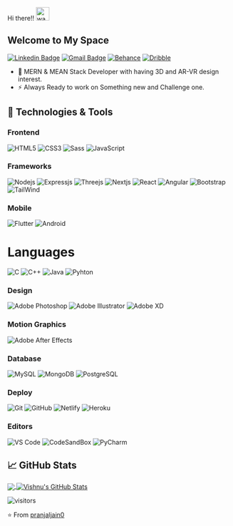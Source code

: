  Hi there!! <img alt="wave" src="https://raw.githubusercontent.com/MartinHeinz/MartinHeinz/master/wave.gif" width="30px">

<h2 style="color:"#fff";" >Welcome to My Space </h2>

[![Linkedin Badge](https://img.shields.io/badge/-VishnuOjha-blue?style=flat-square&logo=Linkedin&logoColor=white&link=https://www.linkedin.com/in/vishnu-ojha/)](https://www.linkedin.com/in/vishnu-ojha/)    [![Gmail Badge](https://img.shields.io/badge/-VishnuOjha-c14438?style=flat-square&logo=Gmail&logoColor=white&link=mailto:vishnuojha09@gmail.com)](mailto:vishnuojha09@gmail.com)  [![Behance](https://img.shields.io/badge/-VishnuOjha-blue?style=flat-square&logo=Behance&logoColor=white&link=https://www.behance.net/vishnu_Ojha)](https://www.behance.net/vishnu_Ojha)  [![Dribble](https://img.shields.io/badge/-VishnuOjha-%23CC6699?style=flat-square&logo=Dribbble&logoColor=white&link=mailto:https://dribbble.com/VishnuOjha)](https://dribbble.com/VishnuOjha)  
</a>
</a>
 


- 🔭 MERN & MEAN Stack Developer with having 3D and AR-VR design interest. 
- ⚡ Always Ready to work on Something new and Challenge one.

## 🔧 Technologies & Tools

### Frontend

![HTML5](https://img.shields.io/badge/-HTML5-%23E44D27?style=flat-square&logo=html5&logoColor=ffffff)
![CSS3](https://img.shields.io/badge/-CSS3-%231572B6?style=flat-square&logo=css3)
![Sass](https://img.shields.io/badge/-Sass-%23CC6699?style=flat-square&logo=sass&logoColor=ffffff)
![JavaScript](https://img.shields.io/badge/-JavaScript-yellow?style=flat-square&logo=javascript)

### Frameworks

![Nodejs](https://img.shields.io/badge/-Nodejs-black?style=flat-square&logo=Node.js)
![Expressjs](https://img.shields.io/badge/-Expressjs-black?style=flat-square&logo=Express.js)
![Threejs](https://img.shields.io/badge/-Threejs-black?style=flat-square&logo=Three.js)
![Nextjs](https://img.shields.io/badge/-Nextjs-black?style=flat-square&logo=Next.js)
![React](https://img.shields.io/badge/-React-%23282C34?style=flat-square&logo=react)
![Angular](https://img.shields.io/badge/-Angular-563D7C?style=flat-square&logo=angular)
![Bootstrap](https://img.shields.io/badge/-Bootstrap-563D7C?style=flat-square&logo=bootstrap)
![TailWind](https://img.shields.io/badge/-TailWindCSS-563D7C?style=flat-square&logo=tailwind)

### Mobile

![Flutter](https://img.shields.io/badge/-flutter-1d1d1d?style=flat-square&logo=flutter)
![Android](https://img.shields.io/badge/-Android-1d1d1d?style=flat-square&logo=android)
# Languages

![C](https://img.shields.io/badge/-3d3d3d?style=flat&logo=c&logoColor=white&link=https://github.com/voidHimanshu)
![C++](https://img.shields.io/badge/++-3d3d3d?style=flat&logo=c&logoColor=white&link=https://github.com/voidHimanshu)
![Java](https://img.shields.io/badge/Java-orange?style=flat&logo=java&logoColor=white&link=https://github.com/voidHimanshu)
![Pyhton](https://img.shields.io/badge/Pyhton-yellow?style=flat&logo=python&logoColor=white&link=https://github.com/voidHimanshu)

### Design

![Adobe Photoshop](http://img.shields.io/badge/-Abode%20Photoshop-26C9FF?style=flat-square&logo=adobe-photoshop&logoColor=ffffff)
![Adobe Illustrator](http://img.shields.io/badge/-Abode%20Illustrator-FC8F30?style=flat-square&logo=adobe-illustrator&logoColor=ffffff)
![Adobe XD](http://img.shields.io/badge/-Abode%20XD-fe61f6?style=flat-square&logo=adobe-XD&logoColor=ffffff)

### Motion Graphics

![Adobe After Effects](http://img.shields.io/badge/-Adobe%20After%20Effects-3C4858?style=flat-square&logo=adobe-after-effects)

### Database

![MySQL](https://img.shields.io/badge/-MySQL-white?style=flat-square&logo=mysql)
![MongoDB](https://img.shields.io/badge/-MongoDB-white?style=flat-square&logo=mongodb)
![PostgreSQL](https://img.shields.io/badge/-PostgreSQL-white?style=flat-square&logo=postgresql)

### Deploy

![Git](https://img.shields.io/badge/-Git-black?style=flat-square&logo=git)
![GitHub](https://img.shields.io/badge/-GitHub-181717?style=flat-square&logo=github)
![Netlify](https://img.shields.io/badge/-Netlify-000000?style=flat-square&logo=netlify)
![Heroku](https://img.shields.io/badge/-Heroku-000000?style=flat-square&logo=heroku)

### Editors

![VS Code](http://img.shields.io/badge/-VS%20Code-007ACC?style=flat-square&logo=visual-studio-code)
![CodeSandBox](http://img.shields.io/badge/-Codesandbox-007ACC?style=flat-square&logo=codesandbox)
![PyCharm](http://img.shields.io/badge/-PyCharm-007ACC?style=flat-square&logo=pycharm)

## &#x1f4c8; GitHub Stats

<a href="https://github.com/voidHimanshu">
  <img align="center" src="https://github-readme-stats.vercel.app/api/top-langs/?username=voidHimanshu&hide=css,hack&title_color=ffffff&text_color=c9cacc&icon_color=2bbc8a&bg_color=1d1f21" />
</a>
<a href="https://github.com/voidHimanshu">
  <img align="center" src="https://github-readme-stats.vercel.app/api?username=voidHimanshu&show_icons=true&line_height=27&count_private=true&&theme=radical" alt="Vishnu's GitHub Stats" />
</a>

![visitors](https://visitor-badge.glitch.me/badge?page_id=voidhimanshu.voidHimanshu)

⭐️ From [pranjaljain0](https://github.com/pranjaljain0)
